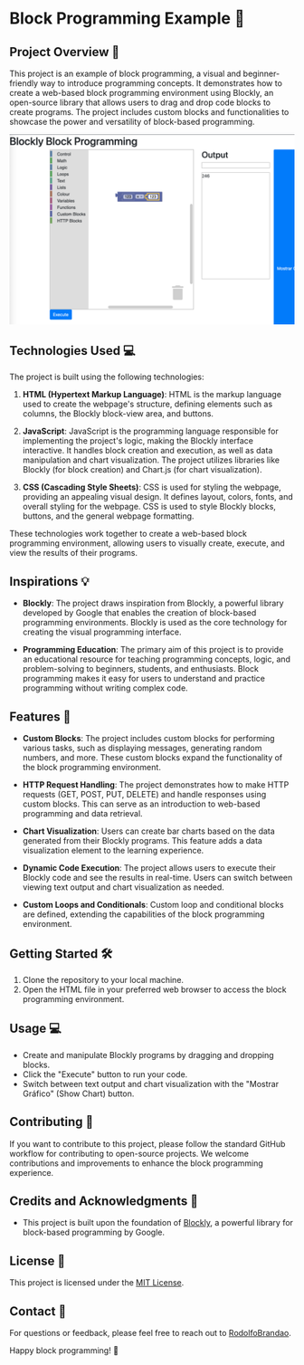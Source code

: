 # Block Programming Example 🧩

## Project Overview 🚀
This project is an example of block programming, a visual and beginner-friendly way to introduce programming concepts. It demonstrates how to create a web-based block programming environment using Blockly, an open-source library that allows users to drag and drop code blocks to create programs. The project includes custom blocks and functionalities to showcase the power and versatility of block-based programming.

![Screenshot](https://github.com/RodolfoBrandaoOficial/BlocklyProgramming/blob/main/hscreenshot.png)

## Technologies Used 💻
The project is built using the following technologies:

1. **HTML (Hypertext Markup Language)**: HTML is the markup language used to create the webpage's structure, defining elements such as columns, the Blockly block-view area, and buttons.

2. **JavaScript**: JavaScript is the programming language responsible for implementing the project's logic, making the Blockly interface interactive. It handles block creation and execution, as well as data manipulation and chart visualization. The project utilizes libraries like Blockly (for block creation) and Chart.js (for chart visualization).

3. **CSS (Cascading Style Sheets)**: CSS is used for styling the webpage, providing an appealing visual design. It defines layout, colors, fonts, and overall styling for the webpage. CSS is used to style Blockly blocks, buttons, and the general webpage formatting.

These technologies work together to create a web-based block programming environment, allowing users to visually create, execute, and view the results of their programs.

## Inspirations 💡
- **Blockly**: The project draws inspiration from Blockly, a powerful library developed by Google that enables the creation of block-based programming environments. Blockly is used as the core technology for creating the visual programming interface.

- **Programming Education**: The primary aim of this project is to provide an educational resource for teaching programming concepts, logic, and problem-solving to beginners, students, and enthusiasts. Block programming makes it easy for users to understand and practice programming without writing complex code.

## Features 🌟
- **Custom Blocks**: The project includes custom blocks for performing various tasks, such as displaying messages, generating random numbers, and more. These custom blocks expand the functionality of the block programming environment.

- **HTTP Request Handling**: The project demonstrates how to make HTTP requests (GET, POST, PUT, DELETE) and handle responses using custom blocks. This can serve as an introduction to web-based programming and data retrieval.

- **Chart Visualization**: Users can create bar charts based on the data generated from their Blockly programs. This feature adds a data visualization element to the learning experience.

- **Dynamic Code Execution**: The project allows users to execute their Blockly code and see the results in real-time. Users can switch between viewing text output and chart visualization as needed.

- **Custom Loops and Conditionals**: Custom loop and conditional blocks are defined, extending the capabilities of the block programming environment.

## Getting Started 🛠️
1. Clone the repository to your local machine.
2. Open the HTML file in your preferred web browser to access the block programming environment.

## Usage 💻
- Create and manipulate Blockly programs by dragging and dropping blocks.
- Click the "Execute" button to run your code.
- Switch between text output and chart visualization with the "Mostrar Gráfico" (Show Chart) button.

## Contributing 🤝
If you want to contribute to this project, please follow the standard GitHub workflow for contributing to open-source projects. We welcome contributions and improvements to enhance the block programming experience.

## Credits and Acknowledgments 🙏
- This project is built upon the foundation of [Blockly](https://github.com/google/blockly), a powerful library for block-based programming by Google.

## License 📝
This project is licensed under the [MIT License](LICENSE).

## Contact 📧
For questions or feedback, please feel free to reach out to [RodolfoBrandao](mailto:rodolfo@rodolfobrandao.com.br).

Happy block programming! 🎉
